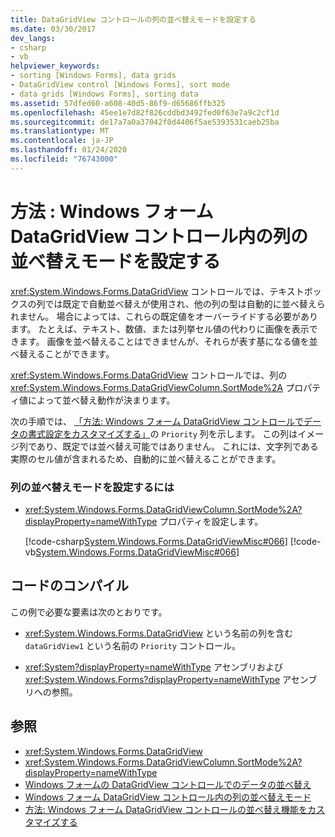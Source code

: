 ```yaml
---
title: DataGridView コントロールの列の並べ替えモードを設定する
ms.date: 03/30/2017
dev_langs:
- csharp
- vb
helpviewer_keywords:
- sorting [Windows Forms], data grids
- DataGridView control [Windows Forms], sort mode
- data grids [Windows Forms], sorting data
ms.assetid: 57dfed60-a608-40d5-86f9-d65686ffb325
ms.openlocfilehash: 45ee1e7d82f826cddbd3492fed0f63e7a9c2cf1d
ms.sourcegitcommit: de17a7a0a37042f0d4406f5ae5393531caeb25ba
ms.translationtype: MT
ms.contentlocale: ja-JP
ms.lasthandoff: 01/24/2020
ms.locfileid: "76743000"
---
```

# <a name="how-to-set-the-sort-modes-for-columns-in-the-windows-forms-datagridview-control"></a>方法 : Windows フォーム DataGridView コントロール内の列の並べ替えモードを設定する
<xref:System.Windows.Forms.DataGridView> コントロールでは、テキストボックスの列では既定で自動並べ替えが使用され、他の列の型は自動的に並べ替えられません。 場合によっては、これらの既定値をオーバーライドする必要があります。 たとえば、テキスト、数値、または列挙セル値の代わりに画像を表示できます。 画像を並べ替えることはできませんが、それらが表す基になる値を並べ替えることができます。  
  
 <xref:System.Windows.Forms.DataGridView> コントロールでは、列の <xref:System.Windows.Forms.DataGridViewColumn.SortMode%2A> プロパティ値によって並べ替え動作が決まります。  
  
 次の手順では、 [「方法: Windows フォーム DataGridView コントロールでデータの書式設定をカスタマイズする」](how-to-customize-data-formatting-in-the-windows-forms-datagridview-control.md)の `Priority` 列を示します。 この列はイメージ列であり、既定では並べ替え可能ではありません。 これには、文字列である実際のセル値が含まれるため、自動的に並べ替えることができます。  
  
### <a name="to-set-the-sort-mode-for-a-column"></a>列の並べ替えモードを設定するには  
  
- <xref:System.Windows.Forms.DataGridViewColumn.SortMode%2A?displayProperty=nameWithType> プロパティを設定します。  
  
     [!code-csharp[System.Windows.Forms.DataGridViewMisc#066](~/samples/snippets/csharp/VS_Snippets_Winforms/System.Windows.Forms.DataGridViewMisc/CS/datagridviewmisc.cs#066)]
     [!code-vb[System.Windows.Forms.DataGridViewMisc#066](~/samples/snippets/visualbasic/VS_Snippets_Winforms/System.Windows.Forms.DataGridViewMisc/VB/datagridviewmisc.vb#066)]  
  
## <a name="compiling-the-code"></a>コードのコンパイル  
 この例で必要な要素は次のとおりです。  
  
- <xref:System.Windows.Forms.DataGridView> という名前の列を含む `dataGridView1` という名前の `Priority` コントロール。  
  
- <xref:System?displayProperty=nameWithType> アセンブリおよび <xref:System.Windows.Forms?displayProperty=nameWithType> アセンブリへの参照。  
  
## <a name="see-also"></a>参照

- <xref:System.Windows.Forms.DataGridView>
- <xref:System.Windows.Forms.DataGridViewColumn.SortMode%2A?displayProperty=nameWithType>
- [Windows フォームの DataGridView コントロールでのデータの並べ替え](sorting-data-in-the-windows-forms-datagridview-control.md)
- [Windows フォーム DataGridView コントロール内の列の並べ替えモード](column-sort-modes-in-the-windows-forms-datagridview-control.md)
- [方法: Windows フォーム DataGridView コントロールの並べ替え機能をカスタマイズする](how-to-customize-sorting-in-the-windows-forms-datagridview-control.md)
